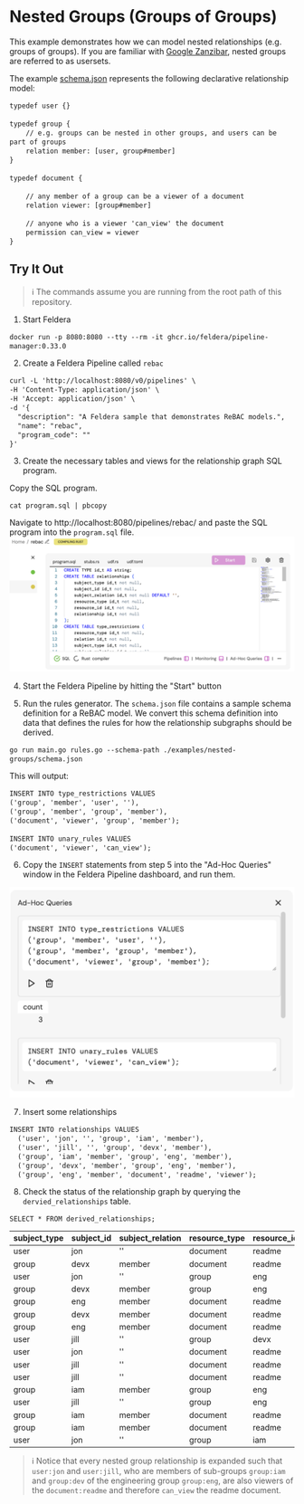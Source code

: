 # Nested Groups (Groups of Groups)
This example demonstrates how we can model nested relationships (e.g. groups of groups). If you are familiar with [Google Zanzibar](https://storage.googleapis.com/gweb-research2023-media/pubtools/5068.pdf), nested groups are referred to as usersets.

The example [schema.json](./schema.json) represents the following declarative relationship model:
```
typedef user {}

typedef group {
    // e.g. groups can be nested in other groups, and users can be part of groups
    relation member: [user, group#member]
}

typedef document {

    // any member of a group can be a viewer of a document
    relation viewer: [group#member]

    // anyone who is a viewer 'can_view' the document
    permission can_view = viewer
}
```

## Try It Out
> ℹ️ The commands assume you are running from the root path of this repository.

1. Start Feldera
```
docker run -p 8080:8080 --tty --rm -it ghcr.io/feldera/pipeline-manager:0.33.0
```

2. Create a Feldera Pipeline called `rebac`
```
curl -L 'http://localhost:8080/v0/pipelines' \
-H 'Content-Type: application/json' \
-H 'Accept: application/json' \
-d '{
  "description": "A Feldera sample that demonstrates ReBAC models.",
  "name": "rebac",
  "program_code": ""
}'
```


3. Create the necessary tables and views for the relationship graph SQL program.

Copy the SQL program.
```
cat program.sql | pbcopy
```

Navigate to http://localhost:8080/pipelines/rebac/ and paste the SQL program into the `program.sql` file.
![](../../docs/program-sql-screenshot.png)

4. Start the Feldera Pipeline by hitting the "Start" button

5. Run the rules generator.
The `schema.json` file contains a sample schema definition for a ReBAC model. We convert this schema definition into data that defines the rules for how the relationship subgraphs should be derived.

```
go run main.go rules.go --schema-path ./examples/nested-groups/schema.json
```

This will output:

```
INSERT INTO type_restrictions VALUES
('group', 'member', 'user', ''),
('group', 'member', 'group', 'member'),
('document', 'viewer', 'group', 'member');

INSERT INTO unary_rules VALUES
('document', 'viewer', 'can_view');
```

6. Copy the `INSERT` statements from step 5 into the "Ad-Hoc Queries" window in the Feldera Pipeline dashboard, and run them.

![](./adhoc-query-screenshot.png)

7. Insert some relationships
```
INSERT INTO relationships VALUES
  ('user', 'jon', '', 'group', 'iam', 'member'),
  ('user', 'jill', '', 'group', 'devx', 'member'),
  ('group', 'iam', 'member', 'group', 'eng', 'member'),
  ('group', 'devx', 'member', 'group', 'eng', 'member'),
  ('group', 'eng', 'member', 'document', 'readme', 'viewer');
```

8. Check the status of the relationship graph by querying the `dervied_relationships` table.
```
SELECT * FROM derived_relationships;
```

| subject_type | subject_id | subject_relation | resource_type | resource_id | relationship |
|--------------|------------|------------------|---------------|-------------|--------------|
| user         | jon        | ''               | document      | readme      | can_view     |
| group        | devx       | member           | document      | readme      | viewer       |
| user         | jon        | ''               | group         | eng         | member       |
| group        | devx       | member           | group         | eng         | member       |
| group        | eng        | member           | document      | readme      | can_view     |
| group        | devx       | member           | document      | readme      | can_view     |
| group        | eng        | member           | document      | readme      | viewer       |
| user         | jill       | ''               | group         | devx        | member       |
| user         | jon        | ''               | document      | readme      | viewer       |
| user         | jill       | ''               | document      | readme      | can_view     |
| user         | jill       | ''               | document      | readme      | viewer       |
| group        | iam        | member           | group         | eng         | member       |
| user         | jill       | ''               | group         | eng         | member       |
| group        | iam        | member           | document      | readme      | viewer       |
| group        | iam        | member           | document      | readme      | can_view     |
| user         | jon        | ''               | group         | iam         | member       |

> ℹ️ Notice that every nested group relationship is expanded such that `user:jon` and `user:jill`, who are members of sub-groups `group:iam` and `group:dev` of the engineering group `group:eng`, are also viewers of the `document:readme` and therefore `can_view` the readme document.